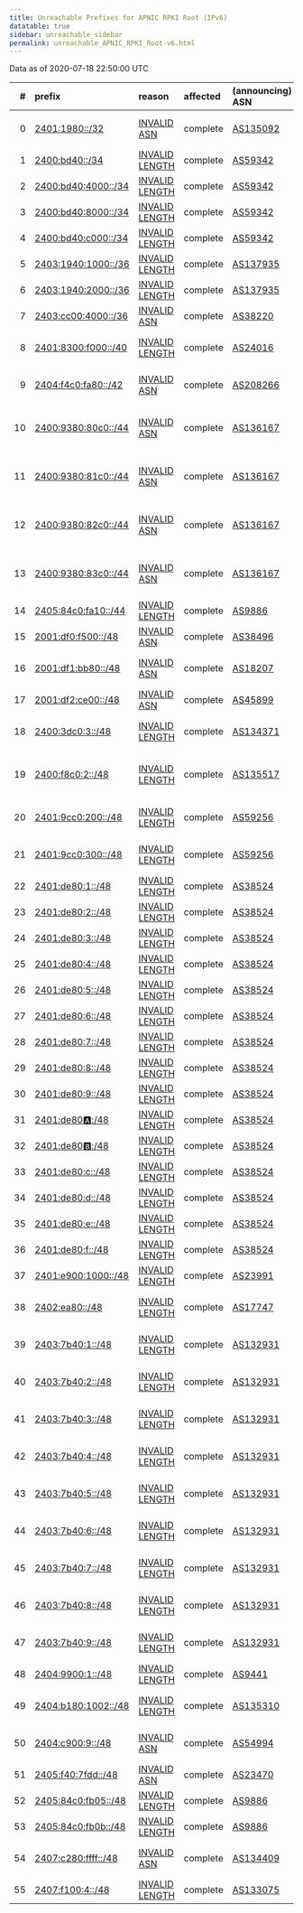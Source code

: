 ```yaml
---
title: Unreachable Prefixes for APNIC RPKI Root (IPv6)
datatable: true
sidebar: unreachable_sidebar
permalink: unreachable_APNIC_RPKI_Root-v6.html
---
```


Data as of 2020-07-18 22:50:00 UTC


<div class="datatable-begin"></div>

|   # | prefix                                                           | reason                                                                                                         | affected   | (announcing) ASN                         | AS Name                                                |   unreachable /48s |
|----:|:-----------------------------------------------------------------|:---------------------------------------------------------------------------------------------------------------|:-----------|:-----------------------------------------|:-------------------------------------------------------|-------------------:|
|   0 | [2401:1980::/32](https://stat.ripe.net/2401:1980::/32)           | [INVALID ASN](https://rpki-validator.ripe.net/announcement-preview?asn=AS135092&prefix=2401:1980::/32)         | complete   | [AS135092](unreachable_AS135092-v6.html) | DHAKATECH-AS-AP Ashraf Uddin t/a Dhaka tech            |              65536 |
|   1 | [2400:bd40::/34](https://stat.ripe.net/2400:bd40::/34)           | [INVALID LENGTH](https://rpki-validator.ripe.net/announcement-preview?asn=AS59342&prefix=2400:bd40::/34)       | complete   | [AS59342](unreachable_AS59342-v6.html)   | BBS-PH ABSATELLITE BBS-                                |              16384 |
|   2 | [2400:bd40:4000::/34](https://stat.ripe.net/2400:bd40:4000::/34) | [INVALID LENGTH](https://rpki-validator.ripe.net/announcement-preview?asn=AS59342&prefix=2400:bd40:4000::/34)  | complete   | [AS59342](unreachable_AS59342-v6.html)   | BBS-PH ABSATELLITE BBS-                                |              16384 |
|   3 | [2400:bd40:8000::/34](https://stat.ripe.net/2400:bd40:8000::/34) | [INVALID LENGTH](https://rpki-validator.ripe.net/announcement-preview?asn=AS59342&prefix=2400:bd40:8000::/34)  | complete   | [AS59342](unreachable_AS59342-v6.html)   | BBS-PH ABSATELLITE BBS-                                |              16384 |
|   4 | [2400:bd40:c000::/34](https://stat.ripe.net/2400:bd40:c000::/34) | [INVALID LENGTH](https://rpki-validator.ripe.net/announcement-preview?asn=AS59342&prefix=2400:bd40:c000::/34)  | complete   | [AS59342](unreachable_AS59342-v6.html)   | BBS-PH ABSATELLITE BBS-                                |              16384 |
|   5 | [2403:1940:1000::/36](https://stat.ripe.net/2403:1940:1000::/36) | [INVALID LENGTH](https://rpki-validator.ripe.net/announcement-preview?asn=AS137935&prefix=2403:1940:1000::/36) | complete   | [AS137935](unreachable_AS137935-v6.html) | ILIS-AS-AP I Link Internet Service                     |               4096 |
|   6 | [2403:1940:2000::/36](https://stat.ripe.net/2403:1940:2000::/36) | [INVALID LENGTH](https://rpki-validator.ripe.net/announcement-preview?asn=AS137935&prefix=2403:1940:2000::/36) | complete   | [AS137935](unreachable_AS137935-v6.html) | ILIS-AS-AP I Link Internet Service                     |               4096 |
|   7 | [2403:cc00:4000::/36](https://stat.ripe.net/2403:cc00:4000::/36) | [INVALID ASN](https://rpki-validator.ripe.net/announcement-preview?asn=AS38220&prefix=2403:cc00:4000::/36)     | complete   | [AS38220](unreachable_AS38220-v6.html)   | AMAZE-SYD-AS-AP www.amaze.com.au                       |               4096 |
|   8 | [2401:8300:f000::/40](https://stat.ripe.net/2401:8300:f000::/40) | [INVALID LENGTH](https://rpki-validator.ripe.net/announcement-preview?asn=AS24016&prefix=2401:8300:f000::/40)  | complete   | [AS24016](unreachable_AS24016-v6.html)   | RAAJJEONLINE-AS Focus Infocom Private Limited          |                256 |
|   9 | [2404:f4c0:fa80::/42](https://stat.ripe.net/2404:f4c0:fa80::/42) | [INVALID ASN](https://rpki-validator.ripe.net/announcement-preview?asn=AS208266&prefix=2404:f4c0:fa80::/42)    | complete   | [AS208266](unreachable_AS208266-v6.html) | ALANYHQ-NETWORKS - Hanqi Yang                          |                 64 |
|  10 | [2400:9380:80c0::/44](https://stat.ripe.net/2400:9380:80c0::/44) | [INVALID ASN](https://rpki-validator.ripe.net/announcement-preview?asn=AS136167&prefix=2400:9380:80c0::/44)    | complete   | [AS136167](unreachable_AS136167-v6.html) | CHINATELECOM-AS-AP CHINA TELECOM MACAU COMPANY LIMITED |                 16 |
|  11 | [2400:9380:81c0::/44](https://stat.ripe.net/2400:9380:81c0::/44) | [INVALID ASN](https://rpki-validator.ripe.net/announcement-preview?asn=AS136167&prefix=2400:9380:81c0::/44)    | complete   | [AS136167](unreachable_AS136167-v6.html) | CHINATELECOM-AS-AP CHINA TELECOM MACAU COMPANY LIMITED |                 16 |
|  12 | [2400:9380:82c0::/44](https://stat.ripe.net/2400:9380:82c0::/44) | [INVALID ASN](https://rpki-validator.ripe.net/announcement-preview?asn=AS136167&prefix=2400:9380:82c0::/44)    | complete   | [AS136167](unreachable_AS136167-v6.html) | CHINATELECOM-AS-AP CHINA TELECOM MACAU COMPANY LIMITED |                 16 |
|  13 | [2400:9380:83c0::/44](https://stat.ripe.net/2400:9380:83c0::/44) | [INVALID ASN](https://rpki-validator.ripe.net/announcement-preview?asn=AS136167&prefix=2400:9380:83c0::/44)    | complete   | [AS136167](unreachable_AS136167-v6.html) | CHINATELECOM-AS-AP CHINA TELECOM MACAU COMPANY LIMITED |                 16 |
|  14 | [2405:84c0:fa10::/44](https://stat.ripe.net/2405:84c0:fa10::/44) | [INVALID LENGTH](https://rpki-validator.ripe.net/announcement-preview?asn=AS9886&prefix=2405:84c0:fa10::/44)   | complete   | [AS9886](unreachable_AS9886-v6.html)     | MC-AS-AP MercyCloud Network                            |                 16 |
|  15 | [2001:df0:f500::/48](https://stat.ripe.net/2001:df0:f500::/48)   | [INVALID ASN](https://rpki-validator.ripe.net/announcement-preview?asn=AS38496&prefix=2001:df0:f500::/48)      | complete   | [AS38496](unreachable_AS38496-v6.html)   | CNI-AS-ID PT Cyber Network Indonesia                   |                  1 |
|  16 | [2001:df1:bb80::/48](https://stat.ripe.net/2001:df1:bb80::/48)   | [INVALID ASN](https://rpki-validator.ripe.net/announcement-preview?asn=AS18207&prefix=2001:df1:bb80::/48)      | complete   | [AS18207](unreachable_AS18207-v6.html)   | YOU-INDIA-AP YOU Broadband &amp; Cable India Ltd.      |                  1 |
|  17 | [2001:df2:ce00::/48](https://stat.ripe.net/2001:df2:ce00::/48)   | [INVALID ASN](https://rpki-validator.ripe.net/announcement-preview?asn=AS45899&prefix=2001:df2:ce00::/48)      | complete   | [AS45899](unreachable_AS45899-v6.html)   | VNPT-AS-VN VNPT Corp                                   |                  1 |
|  18 | [2400:3dc0:3::/48](https://stat.ripe.net/2400:3dc0:3::/48)       | [INVALID LENGTH](https://rpki-validator.ripe.net/announcement-preview?asn=AS134371&prefix=2400:3dc0:3::/48)    | complete   | [AS134371](unreachable_AS134371-v6.html) | CIRCLENETWORK-BD CIRCLE NETWORK BANGLADESH             |                  1 |
|  19 | [2400:f8c0:2::/48](https://stat.ripe.net/2400:f8c0:2::/48)       | [INVALID LENGTH](https://rpki-validator.ripe.net/announcement-preview?asn=AS135517&prefix=2400:f8c0:2::/48)    | complete   | [AS135517](unreachable_AS135517-v6.html) | PANDORA-TECHNOLOGY-AS-AP Pandora Technology            |                  1 |
|  20 | [2401:9cc0:200::/48](https://stat.ripe.net/2401:9cc0:200::/48)   | [INVALID LENGTH](https://rpki-validator.ripe.net/announcement-preview?asn=AS59256&prefix=2401:9cc0:200::/48)   | complete   | [AS59256](unreachable_AS59256-v6.html)   | ANSASERVERS Aus Net Servers Australia Pty Ltd          |                  1 |
|  21 | [2401:9cc0:300::/48](https://stat.ripe.net/2401:9cc0:300::/48)   | [INVALID LENGTH](https://rpki-validator.ripe.net/announcement-preview?asn=AS59256&prefix=2401:9cc0:300::/48)   | complete   | [AS59256](unreachable_AS59256-v6.html)   | ANSASERVERS Aus Net Servers Australia Pty Ltd          |                  1 |
|  22 | [2401:de80:1::/48](https://stat.ripe.net/2401:de80:1::/48)       | [INVALID LENGTH](https://rpki-validator.ripe.net/announcement-preview?asn=AS38524&prefix=2401:de80:1::/48)     | complete   | [AS38524](unreachable_AS38524-v6.html)   | LAXONET-AS-ID Laxo Global Akses                        |                  1 |
|  23 | [2401:de80:2::/48](https://stat.ripe.net/2401:de80:2::/48)       | [INVALID LENGTH](https://rpki-validator.ripe.net/announcement-preview?asn=AS38524&prefix=2401:de80:2::/48)     | complete   | [AS38524](unreachable_AS38524-v6.html)   | LAXONET-AS-ID Laxo Global Akses                        |                  1 |
|  24 | [2401:de80:3::/48](https://stat.ripe.net/2401:de80:3::/48)       | [INVALID LENGTH](https://rpki-validator.ripe.net/announcement-preview?asn=AS38524&prefix=2401:de80:3::/48)     | complete   | [AS38524](unreachable_AS38524-v6.html)   | LAXONET-AS-ID Laxo Global Akses                        |                  1 |
|  25 | [2401:de80:4::/48](https://stat.ripe.net/2401:de80:4::/48)       | [INVALID LENGTH](https://rpki-validator.ripe.net/announcement-preview?asn=AS38524&prefix=2401:de80:4::/48)     | complete   | [AS38524](unreachable_AS38524-v6.html)   | LAXONET-AS-ID Laxo Global Akses                        |                  1 |
|  26 | [2401:de80:5::/48](https://stat.ripe.net/2401:de80:5::/48)       | [INVALID LENGTH](https://rpki-validator.ripe.net/announcement-preview?asn=AS38524&prefix=2401:de80:5::/48)     | complete   | [AS38524](unreachable_AS38524-v6.html)   | LAXONET-AS-ID Laxo Global Akses                        |                  1 |
|  27 | [2401:de80:6::/48](https://stat.ripe.net/2401:de80:6::/48)       | [INVALID LENGTH](https://rpki-validator.ripe.net/announcement-preview?asn=AS38524&prefix=2401:de80:6::/48)     | complete   | [AS38524](unreachable_AS38524-v6.html)   | LAXONET-AS-ID Laxo Global Akses                        |                  1 |
|  28 | [2401:de80:7::/48](https://stat.ripe.net/2401:de80:7::/48)       | [INVALID LENGTH](https://rpki-validator.ripe.net/announcement-preview?asn=AS38524&prefix=2401:de80:7::/48)     | complete   | [AS38524](unreachable_AS38524-v6.html)   | LAXONET-AS-ID Laxo Global Akses                        |                  1 |
|  29 | [2401:de80:8::/48](https://stat.ripe.net/2401:de80:8::/48)       | [INVALID LENGTH](https://rpki-validator.ripe.net/announcement-preview?asn=AS38524&prefix=2401:de80:8::/48)     | complete   | [AS38524](unreachable_AS38524-v6.html)   | LAXONET-AS-ID Laxo Global Akses                        |                  1 |
|  30 | [2401:de80:9::/48](https://stat.ripe.net/2401:de80:9::/48)       | [INVALID LENGTH](https://rpki-validator.ripe.net/announcement-preview?asn=AS38524&prefix=2401:de80:9::/48)     | complete   | [AS38524](unreachable_AS38524-v6.html)   | LAXONET-AS-ID Laxo Global Akses                        |                  1 |
|  31 | [2401:de80:a::/48](https://stat.ripe.net/2401:de80:a::/48)       | [INVALID LENGTH](https://rpki-validator.ripe.net/announcement-preview?asn=AS38524&prefix=2401:de80:a::/48)     | complete   | [AS38524](unreachable_AS38524-v6.html)   | LAXONET-AS-ID Laxo Global Akses                        |                  1 |
|  32 | [2401:de80:b::/48](https://stat.ripe.net/2401:de80:b::/48)       | [INVALID LENGTH](https://rpki-validator.ripe.net/announcement-preview?asn=AS38524&prefix=2401:de80:b::/48)     | complete   | [AS38524](unreachable_AS38524-v6.html)   | LAXONET-AS-ID Laxo Global Akses                        |                  1 |
|  33 | [2401:de80:c::/48](https://stat.ripe.net/2401:de80:c::/48)       | [INVALID LENGTH](https://rpki-validator.ripe.net/announcement-preview?asn=AS38524&prefix=2401:de80:c::/48)     | complete   | [AS38524](unreachable_AS38524-v6.html)   | LAXONET-AS-ID Laxo Global Akses                        |                  1 |
|  34 | [2401:de80:d::/48](https://stat.ripe.net/2401:de80:d::/48)       | [INVALID LENGTH](https://rpki-validator.ripe.net/announcement-preview?asn=AS38524&prefix=2401:de80:d::/48)     | complete   | [AS38524](unreachable_AS38524-v6.html)   | LAXONET-AS-ID Laxo Global Akses                        |                  1 |
|  35 | [2401:de80:e::/48](https://stat.ripe.net/2401:de80:e::/48)       | [INVALID LENGTH](https://rpki-validator.ripe.net/announcement-preview?asn=AS38524&prefix=2401:de80:e::/48)     | complete   | [AS38524](unreachable_AS38524-v6.html)   | LAXONET-AS-ID Laxo Global Akses                        |                  1 |
|  36 | [2401:de80:f::/48](https://stat.ripe.net/2401:de80:f::/48)       | [INVALID LENGTH](https://rpki-validator.ripe.net/announcement-preview?asn=AS38524&prefix=2401:de80:f::/48)     | complete   | [AS38524](unreachable_AS38524-v6.html)   | LAXONET-AS-ID Laxo Global Akses                        |                  1 |
|  37 | [2401:e900:1000::/48](https://stat.ripe.net/2401:e900:1000::/48) | [INVALID LENGTH](https://rpki-validator.ripe.net/announcement-preview?asn=AS23991&prefix=2401:e900:1000::/48)  | complete   | [AS23991](unreachable_AS23991-v6.html)   | RANKS-AS-BD Ranks ITT Ltd.                             |                  1 |
|  38 | [2402:ea80::/48](https://stat.ripe.net/2402:ea80::/48)           | [INVALID LENGTH](https://rpki-validator.ripe.net/announcement-preview?asn=AS17747&prefix=2402:ea80::/48)       | complete   | [AS17747](unreachable_AS17747-v6.html)   | SITINETWORS-IN-AP SITI NETWORKS LIMITED                |                  1 |
|  39 | [2403:7b40:1::/48](https://stat.ripe.net/2403:7b40:1::/48)       | [INVALID LENGTH](https://rpki-validator.ripe.net/announcement-preview?asn=AS132931&prefix=2403:7b40:1::/48)    | complete   | [AS132931](unreachable_AS132931-v6.html) | FICUSTELECOM-AS FICUS TELECOM PRIVATE LIMITED          |                  1 |
|  40 | [2403:7b40:2::/48](https://stat.ripe.net/2403:7b40:2::/48)       | [INVALID LENGTH](https://rpki-validator.ripe.net/announcement-preview?asn=AS132931&prefix=2403:7b40:2::/48)    | complete   | [AS132931](unreachable_AS132931-v6.html) | FICUSTELECOM-AS FICUS TELECOM PRIVATE LIMITED          |                  1 |
|  41 | [2403:7b40:3::/48](https://stat.ripe.net/2403:7b40:3::/48)       | [INVALID LENGTH](https://rpki-validator.ripe.net/announcement-preview?asn=AS132931&prefix=2403:7b40:3::/48)    | complete   | [AS132931](unreachable_AS132931-v6.html) | FICUSTELECOM-AS FICUS TELECOM PRIVATE LIMITED          |                  1 |
|  42 | [2403:7b40:4::/48](https://stat.ripe.net/2403:7b40:4::/48)       | [INVALID LENGTH](https://rpki-validator.ripe.net/announcement-preview?asn=AS132931&prefix=2403:7b40:4::/48)    | complete   | [AS132931](unreachable_AS132931-v6.html) | FICUSTELECOM-AS FICUS TELECOM PRIVATE LIMITED          |                  1 |
|  43 | [2403:7b40:5::/48](https://stat.ripe.net/2403:7b40:5::/48)       | [INVALID LENGTH](https://rpki-validator.ripe.net/announcement-preview?asn=AS132931&prefix=2403:7b40:5::/48)    | complete   | [AS132931](unreachable_AS132931-v6.html) | FICUSTELECOM-AS FICUS TELECOM PRIVATE LIMITED          |                  1 |
|  44 | [2403:7b40:6::/48](https://stat.ripe.net/2403:7b40:6::/48)       | [INVALID LENGTH](https://rpki-validator.ripe.net/announcement-preview?asn=AS132931&prefix=2403:7b40:6::/48)    | complete   | [AS132931](unreachable_AS132931-v6.html) | FICUSTELECOM-AS FICUS TELECOM PRIVATE LIMITED          |                  1 |
|  45 | [2403:7b40:7::/48](https://stat.ripe.net/2403:7b40:7::/48)       | [INVALID LENGTH](https://rpki-validator.ripe.net/announcement-preview?asn=AS132931&prefix=2403:7b40:7::/48)    | complete   | [AS132931](unreachable_AS132931-v6.html) | FICUSTELECOM-AS FICUS TELECOM PRIVATE LIMITED          |                  1 |
|  46 | [2403:7b40:8::/48](https://stat.ripe.net/2403:7b40:8::/48)       | [INVALID LENGTH](https://rpki-validator.ripe.net/announcement-preview?asn=AS132931&prefix=2403:7b40:8::/48)    | complete   | [AS132931](unreachable_AS132931-v6.html) | FICUSTELECOM-AS FICUS TELECOM PRIVATE LIMITED          |                  1 |
|  47 | [2403:7b40:9::/48](https://stat.ripe.net/2403:7b40:9::/48)       | [INVALID LENGTH](https://rpki-validator.ripe.net/announcement-preview?asn=AS132931&prefix=2403:7b40:9::/48)    | complete   | [AS132931](unreachable_AS132931-v6.html) | FICUSTELECOM-AS FICUS TELECOM PRIVATE LIMITED          |                  1 |
|  48 | [2404:9900:1::/48](https://stat.ripe.net/2404:9900:1::/48)       | [INVALID LENGTH](https://rpki-validator.ripe.net/announcement-preview?asn=AS9441&prefix=2404:9900:1::/48)      | complete   | [AS9441](unreachable_AS9441-v6.html)     | NEXT-BD Next Online Limited.                           |                  1 |
|  49 | [2404:b180:1002::/48](https://stat.ripe.net/2404:b180:1002::/48) | [INVALID LENGTH](https://rpki-validator.ripe.net/announcement-preview?asn=AS135310&prefix=2404:b180:1002::/48) | complete   | [AS135310](unreachable_AS135310-v6.html) | INSPIREBROADBAND-AS-AP Inspire Broadband Limited       |                  1 |
|  50 | [2404:c900:9::/48](https://stat.ripe.net/2404:c900:9::/48)       | [INVALID ASN](https://rpki-validator.ripe.net/announcement-preview?asn=AS54994&prefix=2404:c900:9::/48)        | complete   | [AS54994](unreachable_AS54994-v6.html)   | QUANTILNETWORKS - QUANTIL NETWORKS INC                 |                  1 |
|  51 | [2405:f40:7fdd::/48](https://stat.ripe.net/2405:f40:7fdd::/48)   | [INVALID ASN](https://rpki-validator.ripe.net/announcement-preview?asn=AS23470&prefix=2405:f40:7fdd::/48)      | complete   | [AS23470](unreachable_AS23470-v6.html)   | RELIABLESITE - ReliableSite.Net LLC                    |                  1 |
|  52 | [2405:84c0:fb05::/48](https://stat.ripe.net/2405:84c0:fb05::/48) | [INVALID LENGTH](https://rpki-validator.ripe.net/announcement-preview?asn=AS9886&prefix=2405:84c0:fb05::/48)   | complete   | [AS9886](unreachable_AS9886-v6.html)     | MC-AS-AP MercyCloud Network                            |                  1 |
|  53 | [2405:84c0:fb0b::/48](https://stat.ripe.net/2405:84c0:fb0b::/48) | [INVALID LENGTH](https://rpki-validator.ripe.net/announcement-preview?asn=AS9886&prefix=2405:84c0:fb0b::/48)   | complete   | [AS9886](unreachable_AS9886-v6.html)     | MC-AS-AP MercyCloud Network                            |                  1 |
|  54 | [2407:c280:ffff::/48](https://stat.ripe.net/2407:c280:ffff::/48) | [INVALID ASN](https://rpki-validator.ripe.net/announcement-preview?asn=AS134409&prefix=2407:c280:ffff::/48)    | complete   | [AS134409](unreachable_AS134409-v6.html) | PUBLICDNS-AS-AP PublicDNS-Global AnyCast Network       |                  1 |
|  55 | [2407:f100:4::/48](https://stat.ripe.net/2407:f100:4::/48)       | [INVALID LENGTH](https://rpki-validator.ripe.net/announcement-preview?asn=AS133075&prefix=2407:f100:4::/48)    | complete   | [AS133075](unreachable_AS133075-v6.html) | TELESMARTLIMITED-NZ Telesmart Limited                  |                  1 |

<div class="datatable-end"></div>